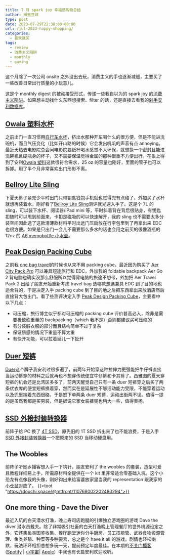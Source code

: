 ```yaml
---
title: 7 月 spark joy 幸福感购物总结
author: 椒盐豆豉
type: post
date: 2023-07-29T22:38:00+00:00
url: /jul-2023-happy-shopping/
categories:
  - 喜欢就买
tags:
  - review
  - 消费主义陷阱
  - monthly
  - gaming
---
```


这个月除了一次公司 onsite 之外没出去玩，消费主义的手也逐渐减缓，主要买了一些改善日常出行质量的小玩意儿。

这是个 monthly digest 的被动接受形式，传递一些我自以为的 spark joy 的[消费主义陷阱](../tags/消费主义陷阱)。如果想主动找什么东西想搜索、filter 的话，还是直接去看我的[剁手安利数据库](https://mtfront.notion.site/mtfront/mtfront-shopping-reviews-e568ee6ebaa44b5da146cbe4ac4663eb)。

<!--more-->

## [Owala 塑料水杯](https://amzn.to/477opdH)
之前出门一直习惯用[自行车水杯](https://amzn.to/3hP1k7a)，挤出水那种开车喝什么的很方便，但是不能进洗碗机，而且气压变化（比如开山路的时候）它会发出叽叽的声音有点 annoying。最近天热去电影院总会问电影院要纸杯喝水感觉不大环保，就想换一个密封且能进洗碗机且硬瓶身的杯子，又不需要保温觉得金属的那种很重不方便出行。在象上得到了安利[Owala 塑料](https://amzn.to/477opdH)这款很符合需求，25 oz 的容量也刚好，里面的管子也可以拆卸。用了半个月非常喜欢出门形影不离。

## [Bellroy Lite Sling](https://amzn.to/3q2nx9L)
下夏天裤子紧兜少平时出门只带钥匙钱包手机就也觉得兜有点硌了，外加买了水杯就想再装着水，刚好看了[Bellroy Lite Sling](https://amzn.to/3q2nx9L)测评就光速入手了。这是个 7L 的 sling，可以装下水杯、阅读器/iPad mini 等，平时斜着背在背后很贴身，有钥匙扣随时可以甩到前面来，卡扣是磁吸的可以快速解开，我的 sling 也不需要太多分装空间因此选了这款清薄款材料平时出远门压扁放在行李包里到了再拿出来 EDC 也很方便。如果是只出门一会儿不需要那么多水的话也会用之前买的很像酒瓶的 12oz 的 [A6 memobottle 小水壶](http://amzn.to/3zGYPKE)。

## [Peak Design Packing Cube](https://amzn.to/3KjGlrK)
之前我 [one bag travel](../one-bag-travel-2-years-in/)的时候也从来不用 packing cube，最近因为购买了 [Aer City Pack Pro](../jun-2023-happy-shopping/#aer-city-pack-pro) 可以兼具短途旅行和 EDC，外加我的 foldable backpack Aer Go 2 背电脑也确实没那么舒服所以觉得背电脑的旅途不想带，外加把 Aer Travel Pack 2 出给了朋友开始重新考虑 travel bag 选哪款想选兼具 EDC 到了目的地也适合背的，于是决定入手 packing cube 到了目的地之后把东西拿出来放酒店然后直接背大包出门。看了些测评决定入手 [Peak Design Packing Cube](https://amzn.to/3KjGlrK)，主要看中以下几点：
- 可压缩，旅行博主似乎都对可压缩的 packing cube 评价甚高必入，除非是需要极致砍重量的 backpacking（which 我不是）否则都建议买可压缩的
- 有分装脏衣服的部分而且结构简单不过于复杂
- 保证质感的情况下重量不算太重
- 有快开功能，可以拉着延儿一下扯开

## [Duer 短裤](https://prz.io/gDAZPA0iO)
[Duer](https://prz.io/gDAZPA0iO)这个牌子我安利过很多遍了，前两年开始穿这种拉伸力更强能把牛仔裤直接当运动裤穿的材料之后就再也不想穿传统便宜牛仔裤和卡其裤了。西雅图的夏天穿短裤的机会还是比湾区多多了，前两天醒觉自己只有一条 duer 短裤穿之后买了两条优衣库的便宜短裤换着穿，然而实在是延展性不够活动能力受限，不能穿着运动以及兜里揣着东西很硌，于是怒下单两条 duer 短裤，运动出街两不误。值得一提的是虽然我都是买男装，但是据说它家女装裤兜也稍大一些，值得表扬。

## [SSD 外接封装转换器](https://amzn.to/3QiEHKY)
前阵子给 PC 换了 [4T SSD](https://amzn.to/3oNIggS)，原先旧的 1T SSD 拆出来了也不能浪费，于是入手 [SSD 外接封装转换器](https://amzn.to/3QiEHKY)一个把原来的 SSD 当移动硬盘用。

## The Woobles
前阵子听她乡播客想入手一下钩针，朋友安利了 the woobles 的套装，造型可爱且教程详细易上手，所需原材料全提供在一个 kit 里非常适合零基础入坑。这个小恐龙有点像我的头像，刚好钩出来给富婆放家里当我的 representation 跟我家的[小仓鼠](../jun-2023-happy-shopping/#bonus-round%e5%97%91%e7%93%9c%e5%ad%90%e5%b0%8f%e4%bb%93%e9%bc%a0)对应了。
{{<toot "https://douchi.space/@mtfront/110768002202480294">}}

## One more thing - Dave the Diver
最近入坑的白天潜水打渔，晚上寿司店跑腿的引爆独立游戏圈的游戏 Dave the diver 潜水员戴夫。除了非常吸引社畜的白天打渔晚上管理餐厅的世外桃源设定之外，它还集鱼类图鉴收集、餐厅跑堂迷你分手厨房、员工技能管、武器食物资源管理、鱼类养殖、种菜等多种要素，总之是个 have it all 的游戏，剧情也轻松幽默，玩法环环相扣总想多玩一天，提前预定年度最佳。在本期的[不关门播客](https://douchi.space/@mtfront/110800212618085412)([Spotify](https://open.spotify.com/episode/3fq552nrsePQJ2Qx7nQJ3O) | [小宇宙](https://www.xiaoyuzhoufm.com/episodes/64c5a75ab3f6c440a8601b8a)| [Apple](https://podcasts.apple.com/us/podcast/10-%E6%8E%A2%E8%AE%A8-%E5%9B%A0%E7%BC%98-%E7%9A%84%E9%9F%A9%E5%9B%BD%E7%88%B1%E6%83%85%E7%94%B5%E5%BD%B1-%E8%AE%A8%E8%AE%BA%E4%BA%B2%E5%AF%86%E5%85%B3%E7%B3%BB%E8%AE%AE%E9%A2%98%E7%9A%84-%E6%8D%A2%E5%A6%BB-%E7%9C%9F%E4%BA%BA%E7%A7%80-%E7%B2%BE%E5%BD%A9%E4%B9%A6%E5%BD%B1%E6%B8%B8%E6%8E%A8%E8%8D%90/id1666397078?i=1000622785149)）中我也有长篇安利欢迎收听。

